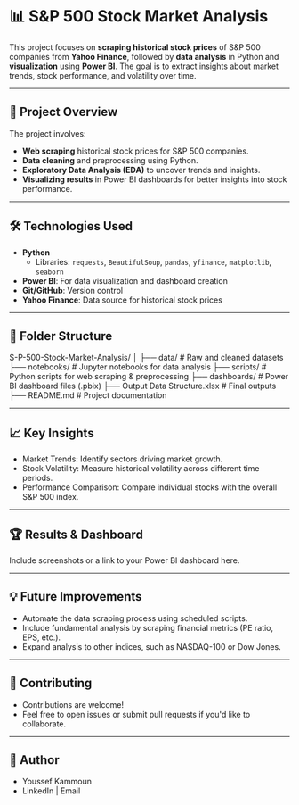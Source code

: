 # 📊 S&P 500 Stock Market Analysis  

This project focuses on **scraping historical stock prices** of S&P 500 companies from **Yahoo Finance**, followed by **data analysis** in Python and **visualization** using **Power BI**. The goal is to extract insights about market trends, stock performance, and volatility over time.

---

## 🚀 Project Overview

The project involves:  
- **Web scraping** historical stock prices for S&P 500 companies.  
- **Data cleaning** and preprocessing using Python.  
- **Exploratory Data Analysis (EDA)** to uncover trends and insights.  
- **Visualizing results** in Power BI dashboards for better insights into stock performance.

---

## 🛠️ Technologies Used

- **Python**  
  - Libraries: `requests`, `BeautifulSoup`, `pandas`, `yfinance`, `matplotlib`, `seaborn`  
- **Power BI**: For data visualization and dashboard creation  
- **Git/GitHub**: Version control  
- **Yahoo Finance**: Data source for historical stock prices  

---

## 📂 Folder Structure


S-P-500-Stock-Market-Analysis/
│
├── data/                      # Raw and cleaned datasets
├── notebooks/                 # Jupyter notebooks for data analysis
├── scripts/                   # Python scripts for web scraping & preprocessing
├── dashboards/                # Power BI dashboard files (.pbix)
├── Output Data Structure.xlsx # Final outputs
├── README.md                  # Project documentation

---

## 📈 Key Insights
- Market Trends: Identify sectors driving market growth.
- Stock Volatility: Measure historical volatility across different time periods.
- Performance Comparison: Compare individual stocks with the overall S&P 500 index.

---

## 🏆 Results & Dashboard

Include screenshots or a link to your Power BI dashboard here.

---

## 💡 Future Improvements
- Automate the data scraping process using scheduled scripts.
- Include fundamental analysis by scraping financial metrics (PE ratio, EPS, etc.).
- Expand analysis to other indices, such as NASDAQ-100 or Dow Jones.

---

## 🤝 Contributing

- Contributions are welcome!
- Feel free to open issues or submit pull requests if you'd like to collaborate.

---

## 👤 Author

- Youssef Kammoun
- LinkedIn | Email
